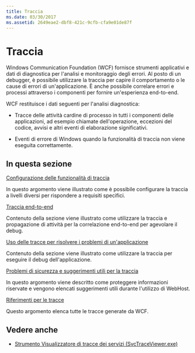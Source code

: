 ```yaml
---
title: Traccia
ms.date: 03/30/2017
ms.assetid: 2649eae2-dbf8-421c-9cfb-cfa9e01de87f
---
```

# <a name="tracing"></a>Traccia
Windows Communication Foundation (WCF) fornisce strumenti applicativi e dati di diagnostica per l'analisi e monitoraggio degli errori. Al posto di un debugger, è possibile utilizzare la traccia per capire il comportamento o le cause di errori di un'applicazione. È anche possibile correlare errori e processi attraverso i componenti per fornire un'esperienza end-to-end.  
  
 WCF restituisce i dati seguenti per l'analisi diagnostica:  
  
-   Tracce delle attività cardine di processo in tutti i componenti delle applicazioni, ad esempio chiamate dell'operazione, eccezioni del codice, avvisi e altri eventi di elaborazione significativi.  
  
-   Eventi di errore di Windows quando la funzionalità di traccia non viene eseguita correttamente.  
  
## <a name="in-this-section"></a>In questa sezione  
 [Configurazione delle funzionalità di traccia](../../../../../docs/framework/wcf/diagnostics/tracing/configuring-tracing.md)  
  
 In questo argomento viene illustrato come è possibile configurare la traccia a livelli diversi per rispondere a requisiti specifici.  
  
 [Traccia end-to-end](../../../../../docs/framework/wcf/diagnostics/tracing/end-to-end-tracing.md)  
  
 Contenuto della sezione viene illustrato come utilizzare la traccia e propagazione di attività per la correlazione end-to-end per agevolare il debug.  
  
 [Uso delle tracce per risolvere i problemi di un'applicazione](../../../../../docs/framework/wcf/diagnostics/tracing/using-tracing-to-troubleshoot-your-application.md)  
  
 Contenuto della sezione viene illustrato come utilizzare la traccia per eseguire il debug dell'applicazione.  
  
 [Problemi di sicurezza e suggerimenti utili per la traccia](../../../../../docs/framework/wcf/diagnostics/tracing/security-concerns-and-useful-tips-for-tracing.md)  
  
 In questo argomento viene descritto come proteggere informazioni riservate e vengono elencati suggerimenti utili durante l'utilizzo di WebHost.  
  
 [Riferimenti per le tracce](../../../../../docs/framework/wcf/diagnostics/tracing/traces-reference.md)  
  
 Questo argomento elenca tutte le tracce generate da WCF.  
  
## <a name="see-also"></a>Vedere anche
- [Strumento Visualizzatore di tracce dei servizi (SvcTraceViewer.exe)](../../../../../docs/framework/wcf/service-trace-viewer-tool-svctraceviewer-exe.md)
